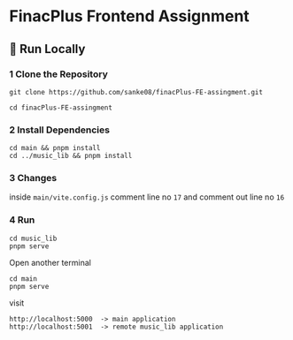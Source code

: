 
# FinacPlus Frontend Assignment



## 🚀 Run Locally


### 1 Clone the Repository
```
git clone https://github.com/sanke08/finacPlus-FE-assingment.git

cd finacPlus-FE-assingment
```

### 2 Install Dependencies
```
cd main && pnpm install
cd ../music_lib && pnpm install
```


### 3 Changes
inside ``` main/vite.config.js ``` comment line no ```17``` and comment out line no ```16```


### 4 Run
```
cd music_lib
pnpm serve 
```


Open another terminal

```
cd main
pnpm serve
```

visit 
``` 
http://localhost:5000  -> main application
http://localhost:5001  -> remote music_lib application

```